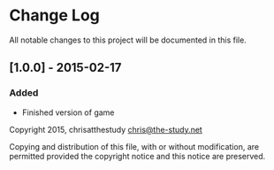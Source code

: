# Change Log
All notable changes to this project will be documented in this file.

## [1.0.0] - 2015-02-17
### Added
- Finished version of game

Copyright 2015, chrisatthestudy <chris@the-study.net>

Copying and distribution of this file, with or without modification, are
permitted provided the copyright notice and this notice are preserved.
